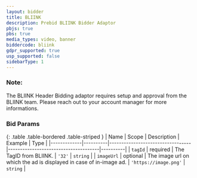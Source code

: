 ```yaml
---
layout: bidder
title: BLIINK
description: Prebid BLIINK Bidder Adaptor
pbjs: true
pbs: true
media_types: video, banner
biddercode: bliink
gdpr_supported: true
usp_supported: false
sidebarType: 1
---
```


### Note:
The BLIINK Header Bidding adaptor requires setup and approval from the BLIINK team. Please reach out to your account manager for more informations.

### Bid Params

{: .table .table-bordered .table-striped }
| Name        | Scope    | Description                      | Example                              | Type     |
|-------------|----------|----------------------------------|--------------------------------------|----------|
| `tagId` | required | The TagID from BLIINK. | `'32'` | `string` |
| `imageUrl` | optional | The image url on which the ad is displayed in case of in-image ad. | `'https://image.png'` | `string` |
